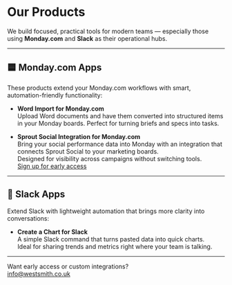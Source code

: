 # Our Products

We build focused, practical tools for modern teams — especially those using **Monday.com** and **Slack** as their operational hubs.

---

## 🟦 Monday.com Apps

These products extend your Monday.com workflows with smart, automation-friendly functionality:

- **Word Import for Monday.com**  
  Upload Word documents and have them converted into structured items in your Monday boards. Perfect for turning briefs and specs into tasks.

- **Sprout Social Integration for Monday.com**  
  Bring your social performance data into Monday with an integration that connects Sprout Social to your marketing boards.  
  Designed for visibility across campaigns without switching tools.  
  [Sign up for early access](https://your-signup-link.com)

---

## 💬 Slack Apps

Extend Slack with lightweight automation that brings more clarity into conversations:

- **Create a Chart for Slack**  
  A simple Slack command that turns pasted data into quick charts.  
  Ideal for sharing trends and metrics right where your team is talking.

---

Want early access or custom integrations?  
[info@westsmith.co.uk](mailto:info@westsmith.co.uk)
